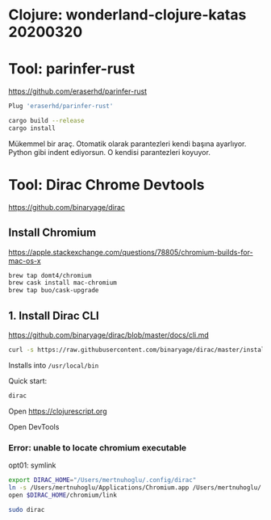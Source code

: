 
# Clojure: wonderland-clojure-katas 20200320 

# Tool: parinfer-rust

https://github.com/eraserhd/parinfer-rust 

``` bash
Plug 'eraserhd/parinfer-rust'
``` 

``` bash
cargo build --release
cargo install
``` 

Mükemmel bir araç. Otomatik olarak parantezleri kendi başına ayarlıyor. Python gibi indent ediyorsun. O kendisi parantezleri koyuyor.

# Tool: Dirac Chrome Devtools

https://github.com/binaryage/dirac

## Install Chromium

https://apple.stackexchange.com/questions/78805/chromium-builds-for-mac-os-x

``` bash
brew tap domt4/chromium
brew cask install mac-chromium
brew tap buo/cask-upgrade
``` 

## 1. Install Dirac CLI

https://github.com/binaryage/dirac/blob/master/docs/cli.md

``` bash
curl -s https://raw.githubusercontent.com/binaryage/dirac/master/install > /tmp/dirac.install && sudo bash /tmp/dirac.install

``` 

Installs into `/usr/local/bin`

Quick start:

``` bash
dirac
``` 

Open https://clojurescript.org

Open DevTools

### Error: unable to locate chromium executable

opt01: symlink

``` bash
export DIRAC_HOME="/Users/mertnuhoglu/.config/dirac"
ln -s /Users/mertnuhoglu/Applications/Chromium.app /Users/mertnuhoglu/.config/dirac/chromium/link
open $DIRAC_HOME/chromium/link
``` 

``` bash
sudo dirac
``` 



